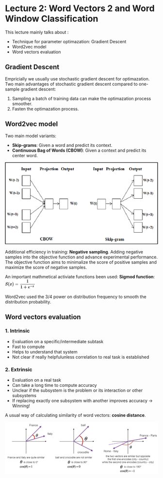 # Lecture 2: Word Vectors 2 and Word Window Classification

This lecture mainly talks about :
- Technique for parameter optimazation: Gradient Descent
- Word2vec model
- Word vectors evaluation

## Gradient Descent
Empricially we usually use stochastic gradient descent for optimazation. Two main advantages of stochastic gradient descent compared to one-sample gradient descent:
1. Sampling a batch of training data can make the optimazation process smoother.
2. Fasten the optimazation process.

## Word2vec model
Two main model variants:
- **Skip-grams**: Given a word and predict its context.
- **Continuous Bag of Words (CBOW)**: Given a context and predict its center word.

<img src="pics/pic3.png"
     style="align: center"
     width="600" />

Additional efficiency in training: **Negative sampling**. Adding negative samples into the objective function and advance experimental performance. The objective function aims to minimalize the score of positive samples and maximize the score of negative samples.

An important mathmetical activiate functions been used: **Sigmod function**:
<img src="pics/pic1.svg"
     style="align: center"
     width="100" />

Word2vec used the 3/4 power on distribution frequency to smooth the distribution probability.

## Word vectors evaluation
### 1. Intrinsic
- Evaluation on a specific/intermediate subtask
- Fast to compute
- Helps to understand that system
- Not clear if really helpfulunless correlation to real task is established

### 2. Extrinsic
- Evaluation on a real task
- Can take a long time to compute accuracy
- Unclear if the subsystem is the problem or its interaction or other subsystems
- If replacing exactly one subsystem with another improves accuracy -> Winning!

A usual way of calculating similarity of word vectors: **cosine distance**.

<img src="pics/pic2.png"
     style="align: center"
     width="700" />